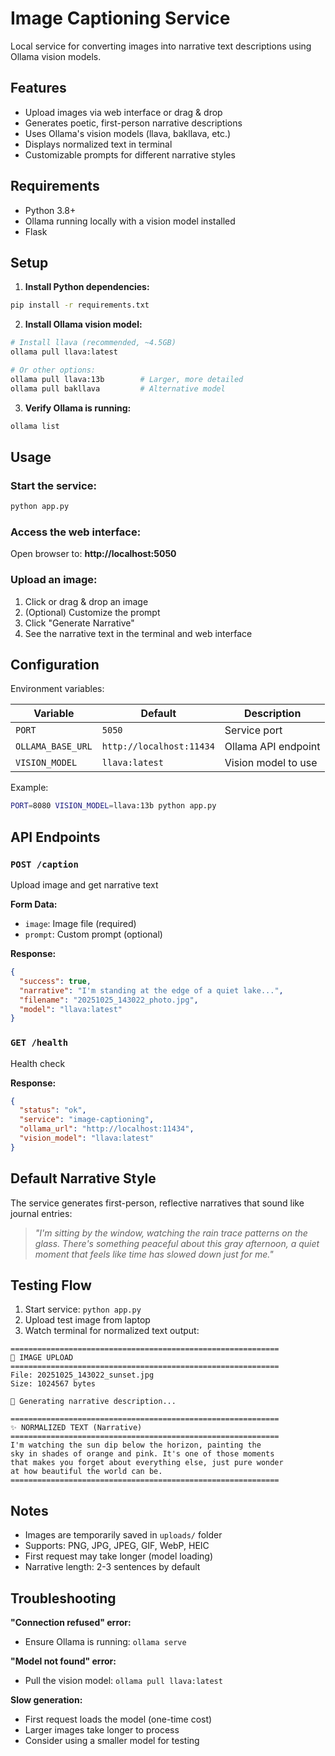 # Image Captioning Service

Local service for converting images into narrative text descriptions using Ollama vision models.

## Features

- Upload images via web interface or drag & drop
- Generates poetic, first-person narrative descriptions
- Uses Ollama's vision models (llava, bakllava, etc.)
- Displays normalized text in terminal
- Customizable prompts for different narrative styles

## Requirements

- Python 3.8+
- Ollama running locally with a vision model installed
- Flask

## Setup

1. **Install Python dependencies:**
```bash
pip install -r requirements.txt
```

2. **Install Ollama vision model:**
```bash
# Install llava (recommended, ~4.5GB)
ollama pull llava:latest

# Or other options:
ollama pull llava:13b        # Larger, more detailed
ollama pull bakllava         # Alternative model
```

3. **Verify Ollama is running:**
```bash
ollama list
```

## Usage

### Start the service:
```bash
python app.py
```

### Access the web interface:
Open browser to: **http://localhost:5050**

### Upload an image:
1. Click or drag & drop an image
2. (Optional) Customize the prompt
3. Click "Generate Narrative"
4. See the narrative text in the terminal and web interface

## Configuration

Environment variables:

| Variable | Default | Description |
|----------|---------|-------------|
| `PORT` | `5050` | Service port |
| `OLLAMA_BASE_URL` | `http://localhost:11434` | Ollama API endpoint |
| `VISION_MODEL` | `llava:latest` | Vision model to use |

Example:
```bash
PORT=8080 VISION_MODEL=llava:13b python app.py
```

## API Endpoints

### `POST /caption`
Upload image and get narrative text

**Form Data:**
- `image`: Image file (required)
- `prompt`: Custom prompt (optional)

**Response:**
```json
{
  "success": true,
  "narrative": "I'm standing at the edge of a quiet lake...",
  "filename": "20251025_143022_photo.jpg",
  "model": "llava:latest"
}
```

### `GET /health`
Health check

**Response:**
```json
{
  "status": "ok",
  "service": "image-captioning",
  "ollama_url": "http://localhost:11434",
  "vision_model": "llava:latest"
}
```

## Default Narrative Style

The service generates first-person, reflective narratives that sound like journal entries:

> *"I'm sitting by the window, watching the rain trace patterns on the glass. There's something peaceful about this gray afternoon, a quiet moment that feels like time has slowed down just for me."*

## Testing Flow

1. Start service: `python app.py`
2. Upload test image from laptop
3. Watch terminal for normalized text output:
```
============================================================
📸 IMAGE UPLOAD
============================================================
File: 20251025_143022_sunset.jpg
Size: 1024567 bytes

🤖 Generating narrative description...

============================================================
✨ NORMALIZED TEXT (Narrative)
============================================================
I'm watching the sun dip below the horizon, painting the
sky in shades of orange and pink. It's one of those moments
that makes you forget about everything else, just pure wonder
at how beautiful the world can be.
============================================================
```

## Notes

- Images are temporarily saved in `uploads/` folder
- Supports: PNG, JPG, JPEG, GIF, WebP, HEIC
- First request may take longer (model loading)
- Narrative length: 2-3 sentences by default

## Troubleshooting

**"Connection refused" error:**
- Ensure Ollama is running: `ollama serve`

**"Model not found" error:**
- Pull the vision model: `ollama pull llava:latest`

**Slow generation:**
- First request loads the model (one-time cost)
- Larger images take longer to process
- Consider using a smaller model for testing
